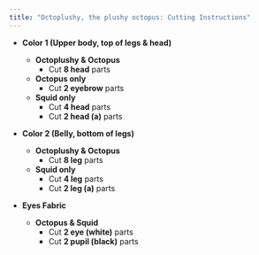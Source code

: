 ```yaml
---
title: "Octoplushy, the plushy octopus: Cutting Instructions"
---
```


- **Color 1 (Upper body, top of legs & head)**
  - **Octoplushy & Octopus** 
    - Cut **8 head** parts
  - **Octopus only**
    - Cut **2 eyebrow** parts
  - **Squid only**
    - Cut **4 head** parts
    - Cut **2 head (a)** parts

- **Color 2 (Belly, bottom of legs)**
  - **Octoplushy & Octopus**  
    - Cut **8 leg** parts
  - **Squid only**
    - Cut **4 leg** parts
    - Cut **2 leg (a)** parts

- **Eyes Fabric**
  - **Octopus & Squid**
    - Cut **2 eye (white)** parts
    - Cut **2 pupil (black)** parts

